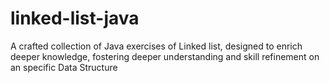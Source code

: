 # linked-list-java
A crafted collection of Java exercises of Linked list, designed to enrich deeper knowledge, fostering deeper understanding and skill refinement on an specific Data Structure

